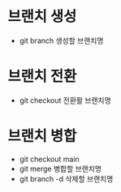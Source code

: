 # 브랜치 생성
- git branch 생성할 브랜치명

# 브랜치 전환
- git checkout 전환활 브랜치명

# 브랜치 병합
- git checkout main
- git merge 병합할 브랜치명
- git branch -d 삭제할 브랜치명